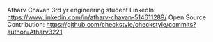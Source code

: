 Atharv Chavan
3rd yr engineering student
LinkedIn: https://www.linkedin.com/in/atharv-chavan-514611289/
Open Source Contribution: https://github.com/checkstyle/checkstyle/commits?author=Atharv3221
